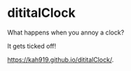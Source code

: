 # dititalClock

What happens when you annoy a clock?

It gets ticked off!

https://kah919.github.io/dititalClock/.
